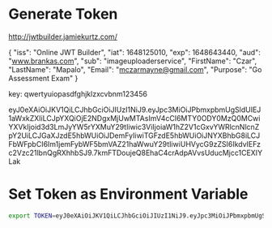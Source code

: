 # Generate Token

http://jwtbuilder.jamiekurtz.com/

{
    "iss": "Online JWT Builder",
    "iat": 1648125010,
    "exp": 1648643440,
    "aud": "www.brankas.com",
    "sub": "imageuploaderservice",
    "FirstName": "Czar",
    "LastName": "Mapalo",
    "Email": "mczarmayne@gmail.com",
    "Purpose": "Go Assessment Exam"
}

key: qwertyuiopasdfghjklzxcvbnm123456

eyJ0eXAiOiJKV1QiLCJhbGciOiJIUzI1NiJ9.eyJpc3MiOiJPbmxpbmUgSldUIEJ1aWxkZXIiLCJpYXQiOjE2NDgxMjUwMTAsImV4cCI6MTY0ODY0MzQ0MCwiYXVkIjoid3d3LmJyYW5rYXMuY29tIiwic3ViIjoiaW1hZ2V1cGxvYWRlcnNlcnZpY2UiLCJGaXJzdE5hbWUiOiJDemFyIiwiTGFzdE5hbWUiOiJNYXBhbG8iLCJFbWFpbCI6Im1jemFybWF5bmVAZ21haWwuY29tIiwiUHVycG9zZSI6IkdvIEFzc2Vzc21lbnQgRXhhbSJ9.7kmFTDoujeQ8EhaC4crAdpAVvsUducMjcc1CEXIYLak

# Set Token as Environment Variable
```bash
export TOKEN=eyJ0eXAiOiJKV1QiLCJhbGciOiJIUzI1NiJ9.eyJpc3MiOiJPbmxpbmUgSldUIEJ1aWxkZXIiLCJpYXQiOjE2NDgxMjUwMTAsImV4cCI6MTY0ODY0MzQ0MCwiYXVkIjoid3d3LmJyYW5rYXMuY29tIiwic3ViIjoiaW1hZ2V1cGxvYWRlcnNlcnZpY2UiLCJGaXJzdE5hbWUiOiJDemFyIiwiTGFzdE5hbWUiOiJNYXBhbG8iLCJFbWFpbCI6Im1jemFybWF5bmVAZ21haWwuY29tIiwiUHVycG9zZSI6IkdvIEFzc2Vzc21lbnQgRXhhbSJ9.7kmFTDoujeQ8EhaC4crAdpAVvsUducMjcc1CEXIYLak
```